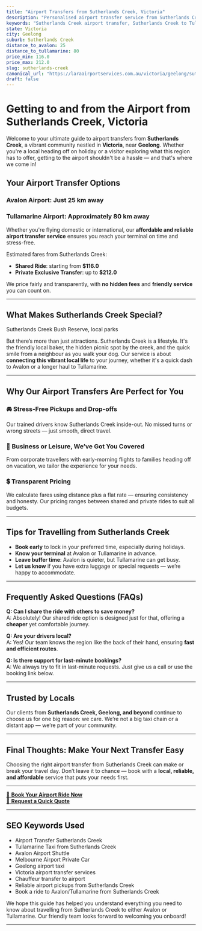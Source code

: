 ```yaml
---
title: "Airport Transfers from Sutherlands Creek, Victoria"
description: "Personalised airport transfer service from Sutherlands Creek to Avalon and Tullamarine airports. Enjoy a smooth, affordable ride with us!"
keywords: "Sutherlands Creek airport transfer, Sutherlands Creek to Tullamarine, Sutherlands Creek to Avalon, airport taxi Sutherlands Creek, private airport transfer Sutherlands Creek, shared ride Sutherlands Creek, Sutherlands Creek transfers, airport shuttle Sutherlands Creek, book Sutherlands Creek airport taxi, affordable Sutherlands Creek airport transfer, Sutherlands Creek airport transfer service, airport transfer Geelong, airport transfer Melbourne, Melbourne airport taxi, airport transfers Victoria, Tullamarine airport shuttle, Avalon airport transfers, Melbourne private transfer, airport transport services Melbourne"
state: Victoria
city: Geelong
suburb: Sutherlands Creek
distance_to_avalon: 25
distance_to_tullamarine: 80
price_min: 116.0
price_max: 212.0
slug: sutherlands-creek
canonical_url: "https://laraairportservices.com.au/victoria/geelong/sutherlands-creek/"
draft: false
---
```


# Getting to and from the Airport from Sutherlands Creek, Victoria

Welcome to your ultimate guide to airport transfers from **Sutherlands Creek**, a vibrant community nestled in **Victoria**, near **Geelong**. Whether you're a local heading off on holiday or a visitor exploring what this region has to offer, getting to the airport shouldn't be a hassle — and that's where we come in!

## Your Airport Transfer Options

### Avalon Airport: Just 25 km away  
### Tullamarine Airport: Approximately 80 km away

Whether you're flying domestic or international, our **affordable and reliable airport transfer service** ensures you reach your terminal on time and stress-free.

Estimated fares from Sutherlands Creek:
- **Shared Ride**: starting from **$116.0**
- **Private Exclusive Transfer**: up to **$212.0**

We price fairly and transparently, with **no hidden fees** and **friendly service** you can count on.

---

## What Makes Sutherlands Creek Special?

Sutherlands Creek Bush Reserve, local parks

But there’s more than just attractions. Sutherlands Creek is a lifestyle. It's the friendly local baker, the hidden picnic spot by the creek, and the quick smile from a neighbour as you walk your dog. Our service is about **connecting this vibrant local life** to your journey, whether it's a quick dash to Avalon or a longer haul to Tullamarine.

---

## Why Our Airport Transfers Are Perfect for You

### 🚘 Stress-Free Pickups and Drop-offs
Our trained drivers know Sutherlands Creek inside-out. No missed turns or wrong streets — just smooth, direct travel.

### 💼 Business or Leisure, We’ve Got You Covered
From corporate travellers with early-morning flights to families heading off on vacation, we tailor the experience for your needs.

### 💲 Transparent Pricing
We calculate fares using distance plus a flat rate — ensuring consistency and honesty. Our pricing ranges between shared and private rides to suit all budgets.

---

## Tips for Travelling from Sutherlands Creek

- **Book early** to lock in your preferred time, especially during holidays.
- **Know your terminal** at Avalon or Tullamarine in advance.
- **Leave buffer time**: Avalon is quieter, but Tullamarine can get busy.
- **Let us know** if you have extra luggage or special requests — we’re happy to accommodate.

---

## Frequently Asked Questions (FAQs)

**Q: Can I share the ride with others to save money?**  
A: Absolutely! Our shared ride option is designed just for that, offering a **cheaper** yet comfortable journey.

**Q: Are your drivers local?**  
A: Yes! Our team knows the region like the back of their hand, ensuring **fast and efficient routes**.

**Q: Is there support for last-minute bookings?**  
A: We always try to fit in last-minute requests. Just give us a call or use the booking link below.

---

## Trusted by Locals

Our clients from **Sutherlands Creek, Geelong, and beyond** continue to choose us for one big reason: we care. We’re not a big taxi chain or a distant app — we’re part of your community.

---

## Final Thoughts: Make Your Next Transfer Easy

Choosing the right airport transfer from Sutherlands Creek can make or break your travel day. Don’t leave it to chance — book with a **local, reliable, and affordable** service that puts your needs first.

---

[📅 **Book Your Airport Ride Now**](https://laraairportservices.square.site/s/appointments)  
[📧 **Request a Quick Quote**](https://laraairportservices.square.site/contact-us)

---

## SEO Keywords Used
- Airport Transfer Sutherlands Creek
- Tullamarine Taxi from Sutherlands Creek
- Avalon Airport Shuttle
- Melbourne Airport Private Car
- Geelong airport taxi
- Victoria airport transfer services
- Chauffeur transfer to airport
- Reliable airport pickups from Sutherlands Creek
- Book a ride to Avalon/Tullamarine from Sutherlands Creek

We hope this guide has helped you understand everything you need to know about travelling from Sutherlands Creek to either Avalon or Tullamarine. Our friendly team looks forward to welcoming you onboard!

---
